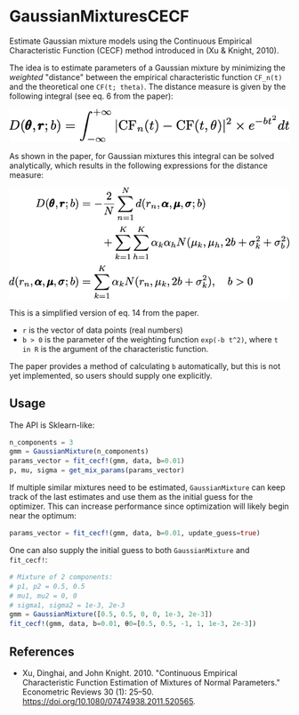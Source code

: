 # GaussianMixturesCECF

Estimate Gaussian mixture models using the Continuous Empirical Characteristic Function (CECF) method introduced in (Xu & Knight, 2010).

The idea is to estimate parameters of a Gaussian mixture by minimizing the _weighted_ "distance" between the empirical characteristic function `CF_n(t)` and the theoretical one `CF(t; theta)`. The distance measure is given by the following integral (see eq. 6 from the paper):

![](img/distance.png)

As shown in the paper, for Gaussian mixtures this integral can be solved analytically,
which results in the following expressions for the distance measure:

![](img/eqns.png)

This is a simplified version of eq. 14 from the paper.

- `r` is the vector of data points (real numbers)
- `b > 0` is the parameter of the weighting function `exp(-b t^2)`, where `t in R` is the argument of the characteristic function.

The paper provides a method of calculating `b` automatically, but this is not yet implemented, so users should supply one explicitly.

## Usage

The API is Sklearn-like:

```julia
n_components = 3
gmm = GaussianMixture(n_components)
params_vector = fit_cecf!(gmm, data, b=0.01)
p, mu, sigma = get_mix_params(params_vector)
```

If multiple similar mixtures need to be estimated, `GaussianMixture` can keep track of the last estimates and use them as the initial guess for the optimizer. This can increase performance since optimization will likely begin near the optimum:

```julia
params_vector = fit_cecf!(gmm, data, b=0.01, update_guess=true)
```

One can also supply the initial guess to both `GaussianMixture` and `fit_cecf!`:

```julia
# Mixture of 2 components:
# p1, p2 = 0.5, 0.5
# mu1, mu2 = 0, 0
# sigma1, sigma2 = 1e-3, 2e-3
gmm = GaussianMixture([0.5, 0.5, 0, 0, 1e-3, 2e-3])
fit_cecf!(gmm, data, b=0.01, θ0=[0.5, 0.5, -1, 1, 1e-3, 2e-3])
```

## References

- Xu, Dinghai, and John Knight. 2010. "Continuous Empirical Characteristic Function Estimation of Mixtures of Normal Parameters." Econometric Reviews 30 (1): 25–50. <https://doi.org/10.1080/07474938.2011.520565>.
